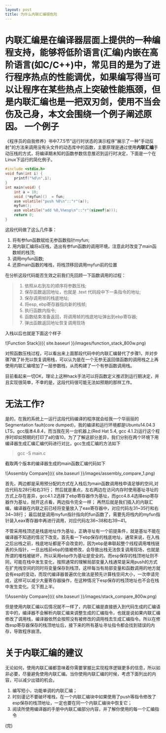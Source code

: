 ```yaml
---
layout: post
title: 为什么内联汇编很危险
---
```

内联汇编是在编译器层面上提供的一种编程支持，能够将低阶语言(汇编)内嵌在高阶语言(如C/C++)中，常见目的是为了进行程序热点的性能调优，如果编写得当可以让程序在某些热点上突破性能瓶颈，但是内联汇编也是一把双刃剑，使用不当会伤及己身，本文会围绕一个例子阐述原因。
一个例子
======
《程序员的自我修养》书中7.7.5节"运行时状态的演示程序"展示了一种"手动反射"的方法来调用没有头文件的动态库中的函数，主要原理是通过使用**内联汇编**手动压栈的方式，将编译期未知的函数参数信息推迟到运行时决定，下面是一个在Linux下运行的简化例子。

```c
#include <stdio.h>
void fun(int i) {
    printf("%d\n",i);
}
int main(void) {
    int a = 10;
    void (*myfun)()  = fun;
    asm volatile("push %0\n"::"r"(a));
    myfun();
    asm volatile("add %0,%%esp\n"::"r"(sizeof(a)));
    return 0;
}
```

这段代码做了这么几件事：

1. 将有参fun函数赋给无参函数指针myfun;
2. 用内联汇编将a压栈，造出有参fun函数的调用环境，注意此时改变了main函数帧的栈顶;
3. 调用myfun函数;
4. 还原main函数的堆栈，将栈顶移回调用myfun前的位置

在分析这段代码能否生效之前我们先回顾一下函数调用的过程：

> 1. 依照从右到左的顺序将参数压栈;
> 2. 保存函数返回地址，也就是 .text 代码段中下一条指令的地址;
> 3. 保存调用帧的栈底地址;
> 4. 将esp, ebp寄存器指向新的栈帧;
> 5. 执行函数内指令;
> 6. 函数结束准备返回，将调用帧的栈底地址弹出到ebp寄存器;
> 7. 弹出函数返回地址恢复调用现场

入栈以后也就是下面这个样子

![Function Stack]({{ site.baseurl }}/images/function_stack_800w.png)

对照函数压栈过程，可以看出来上面那段代码中的内联汇编替代了步骤1，并对步骤7做了补充以恢复调用栈，可以认为是在一个无参无返回值函数的调用栈之上再使用内联汇编增加了一层参数栈，从而构建了一个有参函数调用栈。

目前看起来一切OK，理论上这种hack手法可以将函数定义推迟到运行期决定，并且实现很简单，不幸的是，这段代码很可能无法如预期的那样工作。

无法工作?
======
是的，在我的系统上一运行这段代码编译的程序就会给我一个华丽丽的Segmentation fault(core dumped)，我的编译和运行环境都是Ubuntu14.04.3 LTS，gcc版本4.8.4，而当我在另一台机器上(Red Hat 5.4, gcc 4.1.2)运行这个程序时却如预期的打印了a的值10。为了了解这部分差异，我们分别在两个环境下用编译器生成汇编汇编代码进行对比，gcc生成汇编的方法如下

> gcc -S main.c

截取两个版本的编译器生成的main函数汇编代码如下

![Assembly Compare]({{ site.baseurl }}/images/assembly_compare_1.png)

首先，两边都是采用预分配的方式在入栈后为main函数调用栈申请足够的空间,对应代码左28行和右31行；
然后就是重点，左右两边在访问内存时使用基址寻址的方式上存在差异，gcc4.1.2选择了ebp寄存器作为基址，而gcc4.8.4选择esp寄存器作为基址，抛开这点看，两边指令完全一样；
再然后就是我们插入的内联汇编，编译器在内联之前已经将变量放入了eax寄存器中，对应代码左31~35行和右34~38行；
最后就是调用myfun指针指向的fun函数了，需要先将栈内的myfun指针装入eax寄存器中再进行调用，对应代码左36~38和右39~41。

不管采用栈顶还是栈底地址作为基址，正确寻址有一个前提条件，就是基址不能在编译器不知道的情况下改变。首先看一下ebp保存的栈底地址，通常来说，在入栈之后出栈之前，栈底地址都是不会改变的，因为ebp是串联起整个线程调用堆栈链表的头指针，一旦出栈前ebp的值被修改，会导致出栈无法恢复调用现场，也就是所谓的堆栈被破坏，所以采用ebp作为基址是安全的。而esp保存的栈顶地址则不同，可能在栈中发生变化，按照通常的理解局部变量入栈通常是采用push的方式在扩充栈空间的同时将变量保存到栈顶，这样每当有局部变量和函数调用的地方就会有esp的变动，而现代编译器普遍优化做法是预先计算栈空间大小，一次申请完成，这样可以减少大量寄存器操作，在这种情况下esp保存的栈顶地址也不会在栈中发生变化。见下图上半。

![Assembly Compare]({{ site.baseurl }}/images/stack_compare_800w.png)

但是使用内联汇编以后情况就不一样了，内联汇编是直接嵌入到代码生成的汇编语言中的，编译器不会解析内联汇编来调整生成的汇编指令，也就是说如果内联汇编修改了调用栈，编译器依然会按照没有被修改的调用栈去生成汇编指令。所以在修改esp寄存器保存的栈顶地址后，接下来的所有基址寻址指令都会找到错误的内存，导致程序崩溃。

关于内联汇编的建议
======
无论如何，使用内联汇编都意味着你需要掌握比实现程序逻辑更多的信息，所以如非必要，尽量避免使用内联汇编。当你使用内联汇编的时候，考虑下面列出的内容，可以减少出错的机会。

1. 编写短小，功能单调的内联汇编；
2. 时刻谨记不要破坏堆栈，在一个内联汇编块中如果使用了push等指令修改了esp保存的栈顶地址，一定也要在同一个内联汇编块中恢复它；
3. 阅读所使用编译器的手册中内联汇编部分内容，并了解你使用的每一个汇编指令

(完)
